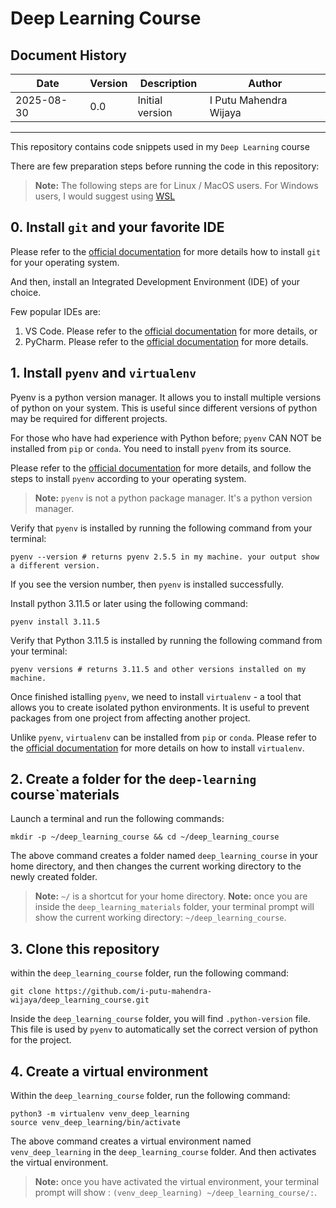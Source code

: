# Deep Learning Course

## Document History

| Date       | Version | Description | Author                 |
|------------|---------| ----------- |------------------------|
| 2025-08-30 | 0.0     | Initial version | I Putu Mahendra Wijaya |

---

This repository contains code snippets used in my `Deep Learning` course

There are few preparation steps before running the code in this repository: 

> **Note:** The following steps are for Linux / MacOS users.
> For Windows users, I would suggest using [WSL](https://docs.microsoft.com/en-us/windows/wsl/install-win10)

## 0. Install `git` and your favorite IDE

Please refer to the [official documentation](https://git-scm.com/book/en/v2/Getting-Started-Installing-Git) 
for more details how to install `git` for your operating system.

And then, install an Integrated Development Environment (IDE) of your choice.

Few popular IDEs are:

1. VS Code. Please refer to the [official documentation](https://code.visualstudio.com/docs/setup/setup-overview) 
for more details, or
2. PyCharm. Please refer to the [official documentation](https://www.jetbrains.com/help/pycharm/installation-guide.html) 
for more details.

## 1. Install `pyenv` and `virtualenv`

Pyenv is a python version manager. It allows you to install multiple versions of python on your system. 
This is useful since different versions of python may be required for different projects.

For those who have had experience with Python before; `pyenv` CAN NOT be installed from `pip` or `conda`.
You need to install `pyenv` from its source. 

Please refer to the [official documentation](https://github.com/pyenv/pyenv#installation) for more details, 
and follow the steps to install `pyenv` according to your operating system.

> **Note:** `pyenv` is not a python package manager. It's a python version manager.

Verify that `pyenv` is installed by running the following command from your terminal:

```shell
pyenv --version # returns pyenv 2.5.5 in my machine. your output show a different version.
```

If you see the version number, then `pyenv` is installed successfully.

Install python 3.11.5 or later using the following command:

```shell
pyenv install 3.11.5
```

Verify that Python 3.11.5 is installed by running the following command from your terminal:

```shell
pyenv versions # returns 3.11.5 and other versions installed on my machine.
```

Once finished istalling `pyenv`, we need to install `virtualenv` - a tool that allows you to create isolated python environments.
It is useful to prevent packages from one project from affecting another project.

Unlike `pyenv`, `virtualenv` can be installed from `pip` or `conda`. 
Please refer to the [official documentation](https://virtualenv.pypa.io/en/latest/) for more details on how to 
install `virtualenv`.

## 2. Create a folder for the `deep-learning` course`materials

Launch a terminal and run the following commands:

```shell
mkdir -p ~/deep_learning_course && cd ~/deep_learning_course
```
The above command creates a folder named `deep_learning_course` in your home directory, 
and then changes the current working directory to the newly created folder.

> **Note:** `~/` is a shortcut for your home directory.
> **Note:** once you are inside the `deep_learning_materials` folder, your terminal prompt will show the current working directory: `~/deep_learning_course`.

## 3. Clone this repository

within the `deep_learning_course` folder, run the following command:

```shell
git clone https://github.com/i-putu-mahendra-wijaya/deep_learning_course.git
```

Inside the `deep_learning_course` folder, you will find `.python-version` file. 
This file is used by `pyenv` to automatically set the correct version of python for the project.

## 4. Create a virtual environment

Within the `deep_learning_course` folder, run the following command:

```shell
python3 -m virtualenv venv_deep_learning
source venv_deep_learning/bin/activate
```

The above command creates a virtual environment named `venv_deep_learning` in the `deep_learning_course` folder.
And then activates the virtual environment.

> **Note:** once you have activated the virtual environment, your terminal prompt will show : `(venv_deep_learning) ~/deep_learning_course/:`.

